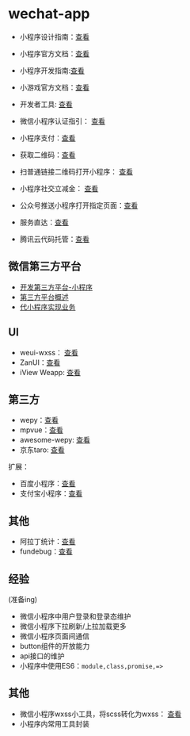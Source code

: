 # wechat-app

- 小程序设计指南：[查看](https://developers.weixin.qq.com/miniprogram/design/index.html)
- 小程序官方文档：[查看](https://developers.weixin.qq.com/miniprogram/dev/)
- 小程序开发指南:[查看](https://developers.weixin.qq.com/ebook?action=get_post_info&token=935589521&volumn=1&lang=zh_CN&book=miniprogram&docid=0008aeea9a8978ab0086a685851c0a)
- 小游戏官方文档：[查看](https://developers.weixin.qq.com/minigame/dev/index.html)
- 开发者工具: [查看](https://developers.weixin.qq.com/miniprogram/dev/devtools/devtools.html)

- 微信小程序认证指引： [查看](https://developers.weixin.qq.com/miniprogram/product/renzheng.html)
- 小程序支付：[查看](https://pay.weixin.qq.com/wiki/doc/api/wxa/wxa_api.php?chapter=7_3&index=1)
- 获取二维码：[查看](https://developers.weixin.qq.com/miniprogram/dev/api/qrcode.html)
- 扫普通链接二维码打开小程序： [查看](https://developers.weixin.qq.com/miniprogram/introduction/qrcode.html)
- 小程序社交立减金： [查看](https://mp.weixin.qq.com/s/bIjVnYCViiUoladrM-0iIg)
- 公众号推送小程序打开指定页面：[查看](https://mp.weixin.qq.com/wiki?t=resource/res_main&id=mp1433751277)
- 服务直达：[查看](https://mp.weixin.qq.com/servicezone/apidocs/html/index.html)
- 腾讯云代码托管：[查看](https://developers.weixin.qq.com/miniprogram/dev/qcloud/tgit.html)


## 微信第三方平台

- [开发第三方平台-小程序](https://developers.weixin.qq.com/miniprogram/dev/devtools/ext.html)
- [第三方平台概述](https://open.weixin.qq.com/cgi-bin/showdocument?action=dir_list&t=resource/res_list&verify=1&id=open1419318292&token=&lang=zh_CN)
- [代小程序实现业务](https://open.weixin.qq.com/cgi-bin/showdocument?action=dir_list&t=resource/res_list&verify=1&id=open1489144594_DhNoV&token=&lang=zh_CN)


## UI

- weui-wxss： [查看](https://github.com/Tencent/weui-wxss)
- ZanUI：[查看](https://www.youzanyun.com/zanui/weapp#/zanui/base/icon)
- iView Weapp: [查看](https://weapp.iviewui.com/docs/guide/start)


## 第三方

- wepy：[查看](https://tencent.github.io/wepy/)
- mpvue：[查看](http://mpvue.com/mpvue/)
- awesome-wepy: [查看](https://github.com/aben1188/awesome-wepy)
- 京东taro: [查看](https://github.com/NervJS/taro)


扩展：
- 百度小程序：[查看](http://smartapp.baidu.com/static/miniappdoc/html/swan/index.html)
- 支付宝小程序：[查看](https://docs.alipay.com/mini/introduce)


## 其他

- 阿拉丁统计：[查看](https://www.aldwx.com/?logout=0)
- fundebug：[查看](https://www.fundebug.com/)


## 经验

(准备ing)

- 微信小程序中用户登录和登录态维护
- 微信小程序下拉刷新/上拉加载更多
- 微信小程序页面间通信
- button组件的开放能力
- api接口的维护
- 小程序中使用ES6：`module,class,promise,=>`


## 其他

- 微信小程序wxss小工具，将scss转化为wxss： [查看](https://github.com/ShenBao/wechat-weapp-wxss-tool)
- 小程序内常用工具封装




